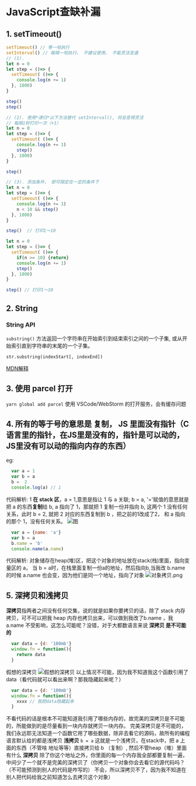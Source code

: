 # JavaScript查缺补漏

## 1. setTimeout()

```javascript
setTimeout() // 等一哈执行
setInterval() // 每隔一哈执行， 不建议使用， 不能灵活变通
// (1). 
let n = 0    
let step = ()=> {
  setTimeout( ()=> {
    console.log(n += 1)
  }, 1000)
}

step()
step()

// (2). 使用*递归*以下方法替代 setInterval(), 将会变得灵活
// 每隔1秒打印一次（+1）
let n = 0
let step = ()=> {
  setTimeout( ()=> {
    console.log(n += 1)
    step()
  }, 1000)
}

step()

// (3). 添加条件， 即可限定在一定的条件下  
let n = 0
let step = ()=> {
  setTimeout( ()=> {
    console.log(n += 1)
    n < 10 && step() 
  }, 1000)
}

step()  // 打印1～10

let n = 0
let step = ()=> {
  setTimeout( ()=> {
    if(n >= 10) {return} 
    console.log(n += 1)
    step()
  }, 1000)
}

step() // 打印1～10

```

## 2. String
### String API
`substring()` 方法返回一个字符串在开始索引到结束索引之间的一个子集, 或从开始索引直到字符串的末尾的一个子集。

`str.substring(indexStart[, indexEnd])`

[MDN解释](https://developer.mozilla.org/zh-CN/docs/Web/JavaScript/Reference/Global_Objects/String/substring)

## 3. 使用 parcel 打开 
`yarn global add parcel`  使用 VSCode/WebStorm 的打开服务，会有缓存问题 

## 4. 所有的等于号的意思是 复制， JS 里面没有指针（C语言里的指针，在JS里是没有的，指针是可以动的，JS里没有可以动的指向内存的东西） 
eg: 
```js
  var a = 1
  var b = a
  b =  2
  console.log(a) // 1
```
代码解析:  1 **在 stack 区**，a = 1,意思是指让 1  与 a 关联; b = a, '='赋值的意思就是把 a 的东西**复制**给 b, a 指向了 1，那就把 1 复制一份并指向 b, 这两个 1 没有任何关系，此时 b = 2, 就把 2 对应的东西复制到 b ，把之前的1改成了2， 和 a 指向的那个 1，没有任何关系。
![图](https://i.loli.net/2021/12/01/Up8OnCbDSAd3oRH.png)
```js
  var a = {name: 'a'}
  var b = a
  b.name = 'b'
  console.name(a.name)
```
代码解析: 对象储存在heap(堆)区，把这个对象的地址放在stack(栈)里面，指向变量区的 a， 当 b = a时，在栈里面复制一份a的地址，然后指向b,当我改 b.name 的时候 a.name 也会变，因为他们是同一个地址，指向了对象
![对象拷贝.png](https://i.loli.net/2021/12/01/1TRguIHFz7nJZck.png)

## 5. 深拷贝和浅拷贝
**深拷贝**指两者之间没有任何交集，说的就是如果你要拷贝的话，除了 stack 内存拷贝，可不可以把我 heap 内存也拷贝出来，可以做到我改了b.name ，我 a.name 不受影响，这怎么可能呢？没错，对于大都数语言来说 **深拷贝 是不可能的**

```js
  var data = {d: '100mb'}
  window.fn = function(){
    return data
  }
```
假想的深拷贝
![假想的深拷贝](https://i.loli.net/2021/12/01/AmHh1t6YKdxeDlI.png)
以上情况不可能，因为我不知道我这个函数引用了 data（看代码就可以看出来啊？那我隐藏起来呢？）
```js
  var data = {d: '100mb'}
  window.fn = function(){
    xxxx // 我把data隐藏起来
  }
```
不看代码的话是根本不可能知道我引用了哪些内存的，故完美的深拷贝是不可能的，所能做到的是尽量看到一块内存就拷贝一块内存。
完美深拷贝是不可能的，我们永远耶无法知道一个函数它用了哪些数据，除非去看它的源码，故所有的编程语言默认给的都是浅拷贝
**浅拷贝**   `b = a` 这就是一个浅拷贝，在stack中，把 a 上面的东西（不管啥 地址等等）直接拷贝给 b （复制）, 然后不管heap（堆）里面有什么
**深拷贝** 除了你这个地址之外，你里面的每一个内存我全部都要复制一遍，中间少了一个就不是完美的深拷贝了（你拷贝一个对象你会去看它的源代码吗？（不可能预测到别人的代码是咋写的） 不会，所以深拷贝不了，因为我不知道在别人把代码给我之前知道怎么去拷贝这个对象） 